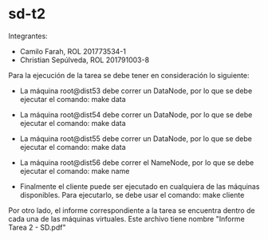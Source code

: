 # sd-t2
Integrantes:
- Camilo Farah, ROL 201773534-1
- Christian Sepúlveda, ROL 201791003-8

Para la ejecución de la tarea se debe tener en consideración lo siguiente:

- La máquina root@dist53 debe correr un DataNode, por lo que se debe ejecutar el comando:
    make data

- La máquina root@dist54 debe correr un DataNode, por lo que se debe ejecutar el comando:
    make data

- La máquina root@dist55 debe correr un DataNode, por lo que se debe ejecutar el comando:
    make data

- La máquina root@dist56 debe correr el NameNode, por lo que se debe ejecutar el comando:
    make name

- Finalmente el cliente puede ser ejecutado en cualquiera de las máquinas disponibles. Para ejecutarlo, se debe usar el comando:
    make cliente

Por otro lado, el informe correspondiente a la tarea se encuentra dentro de cada una de las máquinas virtuales. Este archivo tiene nombre "Informe Tarea 2 - SD.pdf"